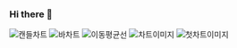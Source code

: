 ### Hi there 👋

<!--
**HEOKH/HEOKH** is a ✨ _special_ ✨ repository because its `README.md` (this file) appears on your GitHub profile.

Here are some ideas to get you started:

- 🔭 I’m currently working on ...
- 🌱 I’m currently learning ...
- 👯 I’m looking to collaborate on ...
- 🤔 I’m looking for help with ...
- 💬 Ask me about ...
- 📫 How to reach me: ...
- 😄 Pronouns: ...
- ⚡ Fun fact: ...
-->
![캔들차트](https://user-images.githubusercontent.com/108919698/182627948-01da7eb0-6857-4c0d-9e7d-0f674c606052.png)
![바차트](https://user-images.githubusercontent.com/108919698/182627954-a4bae489-4c1e-47ce-a7dd-ae440a604ed6.png)
![이동평균선](https://user-images.githubusercontent.com/108919698/182627955-b3c06250-bf2c-4371-8f96-961ce474bc61.png)
![차트이미지](https://user-images.githubusercontent.com/108919698/182627962-1fd191a8-ab09-4826-9d67-9600279b5b37.png)
![첫차트이미지](https://user-images.githubusercontent.com/108919698/182627965-942a0345-ce92-40b2-a999-1d3d47e70f16.jpg)
